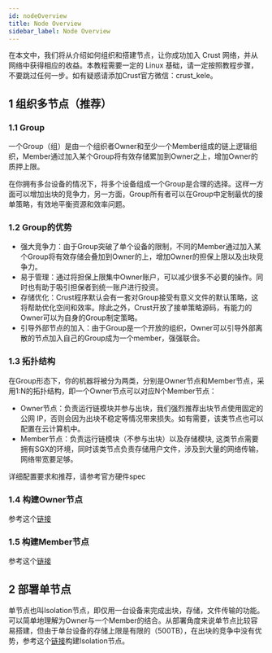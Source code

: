 ```yaml
---
id: nodeOverview
title: Node Overview
sidebar_label: Node Overview
---
```


在本文中，我们将从介绍如何组织和搭建节点，让你成功加入 Crust 网络，并从网络中获得相应的收益。本教程需要一定的 Linux 基础，请一定按照教程步骤，不要跳过任何一步。如有疑惑请添加Crust官方微信：crust_kele。

## 1 组织多节点（推荐）
### 1.1 Group

一个Group（组）是由一个组织者Owner和至少一个Member组成的链上逻辑组织，Member通过加入某个Group将有效存储累加到Owner之上，增加Owner的质押上限。

在你拥有多台设备的情况下，将多个设备组成一个Group是合理的选择。这样一方面可以增加出块的竞争力，另一方面，Group所有者可以在Group中定制最优的接单策略，有效地平衡资源和效率问题。

### 1.2 Group的优势

* 强大竞争力：由于Group突破了单个设备的限制，不同的Member通过加入某个Group将有效存储会叠加到Owner的上，增加Owner的担保上限以及出块竞争力。
* 易于管理：通过将担保上限集中Owner账户，可以减少很多不必要的操作。同时也有助于吸引担保者到统一账户进行投资。
* 存储优化：Crust程序默认会有一套对Group接受有意义文件的默认策略，这将帮助优化空间和效率。除此之外，Crust开放了接单策略源码，有能力的Owner可以为自身的Group制定策略。
* 引导外部节点的加入：由于Group是一个开放的组织，Owner可以引导外部离散的节点加入自己的Group成为一个member，强强联合。
### 1.3 拓扑结构

在Group形态下，你的机器将被分为两类，分别是Owner节点和Member节点，采用1:N的拓扑结构，即一个Owner节点可以对应N个Member节点：

* Owner节点：负责运行链模块并参与出块，我们强烈推荐出块节点使用固定的公网 IP，否则会因为出块不稳定等情况带来损失。如有需要，该类节点也可以配置在云计算机中。
* Member节点：负责运行链模块（不参与出块）以及存储模块, 这类节点需要拥有SGX的环境，同时该类节点负责存储用户文件，涉及到大量的网络传输，网络带宽要足够。

详细配置要求和推荐，请参考官方硬件spec

### 1.4 构建Owner节点

参考这个[链接](ownerNode.md)

### 1.5 构建Member节点

参考这个[链接](memberNode.md)

## 2 部署单节点

单节点也叫Isolation节点，即仅用一台设备来完成出块，存储，文件传输的功能。可以简单地理解为Owner与一个Member的结合。从部署角度来说单节点比较容易搭建，但由于单台设备的存储上限是有限的（500TB），在出块的竞争中没有优势，参考这个[链接](isolationNode.md)构建Isolation节点。

